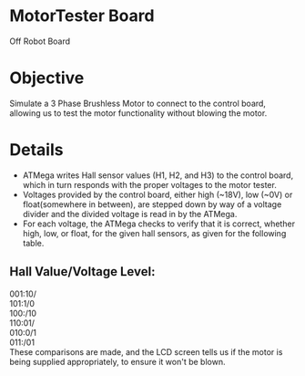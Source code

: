 # MotorTester Board
Off Robot Board

# Objective 
Simulate a 3 Phase Brushless Motor to connect to the control board, allowing us to test the motor functionality without blowing the motor. 

# Details 
- ATMega writes Hall sensor values (H1, H2, and H3) to the control board, which in turn responds with the proper voltages to the motor tester.  
- Voltages provided by the control board, either high (~18V), low (~0V) or float(somewhere in between), are stepped down by way of a voltage divider and the divided voltage is read in by the ATMega.  
- For each voltage, the ATMega checks to verify that it is correct, whether high, low, or float, for the given hall sensors, as given for the following table. 
 
## Hall Value/Voltage Level: 
001:10/  
101:1/0  
100:/10  
110:01/  
010:0/1  
011:/01  
These comparisons are made, and the LCD screen tells us if the motor is being supplied appropriately, to ensure it won't be blown.  


